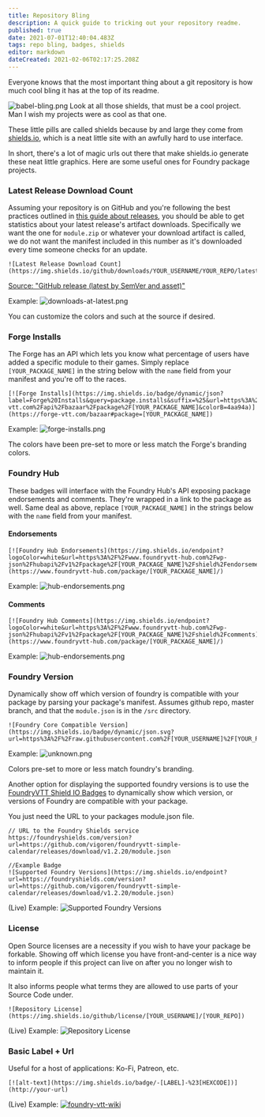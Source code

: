 ```yaml
---
title: Repository Bling
description: A quick guide to tricking out your repository readme.
published: true
date: 2021-07-01T12:40:04.483Z
tags: repo bling, badges, shields
editor: markdown
dateCreated: 2021-02-06T02:17:25.208Z
---
```


Everyone knows that the most important thing about a git repository is how much cool bling it has at the top of its readme.

![babel-bling.png](/development/guides/repo-bling/babel-bling.png)
Look at all those shields, that must be a cool project. Man I wish my projects were as cool as that one.

These little pills are called shields because by and large they come from [shields.io](https://shields.io/), which is a neat little site with an awfully hard to use interface.

In short, there's a lot of magic urls out there that make shields.io generate these neat little graphics. Here are some useful ones for Foundry package projects.

### Latest Release Download Count

Assuming your repository is on GitHub and you're following the best practices outlined in [this guide about releases](https://foundryvtt.wiki/en/development/guides/releases-and-history), you should be able to get statistics about your latest release's artifact downloads. Specifically we want the one for `module.zip` or whatever your download artifact is called, we do not want the manifest included in this number as it's downloaded every time someone checks for an update.

```
![Latest Release Download Count](https://img.shields.io/github/downloads/YOUR_USERNAME/YOUR_REPO/latest/module.zip)
```
[Source: "GitHub release (latest by SemVer and asset)"](https://shields.io/category/downloads)

Example:
![downloads-at-latest.png](/development/guides/repo-bling/downloads-at-latest.png)

You can customize the colors and such at the source if desired.

### Forge Installs

The Forge has an API which lets you know what percentage of users have added a specific module to their games. Simply replace `[YOUR_PACKAGE_NAME]` in the string below with the `name` field from your manifest and you're off to the races.

```
[![Forge Installs](https://img.shields.io/badge/dynamic/json?label=Forge%20Installs&query=package.installs&suffix=%25&url=https%3A%2F%2Fforge-vtt.com%2Fapi%2Fbazaar%2Fpackage%2F[YOUR_PACKAGE_NAME]&colorB=4aa94a)](https://forge-vtt.com/bazaar#package=[YOUR_PACKAGE_NAME])
```
Example:
![forge-installs.png](/development/guides/repo-bling/forge-installs.png)

The colors have been pre-set to more or less match the Forge's branding colors.

### Foundry Hub
These badges will interface with the Foundry Hub's API exposing package endorsements and comments. They're wrapped in a link to the package as well. Same deal as above, replace `[YOUR_PACKAGE_NAME]` in the strings below with the `name` field from your manifest.

#### Endorsements

```
[![Foundry Hub Endorsements](https://img.shields.io/endpoint?logoColor=white&url=https%3A%2F%2Fwww.foundryvtt-hub.com%2Fwp-json%2Fhubapi%2Fv1%2Fpackage%2F[YOUR_PACKAGE_NAME]%2Fshield%2Fendorsements)](https://www.foundryvtt-hub.com/package/[YOUR_PACKAGE_NAME]/)
```

Example:
![hub-endorsements.png](/development/guides/repo-bling/hub-endorsements.png)

#### Comments
```
[![Foundry Hub Comments](https://img.shields.io/endpoint?logoColor=white&url=https%3A%2F%2Fwww.foundryvtt-hub.com%2Fwp-json%2Fhubapi%2Fv1%2Fpackage%2F[YOUR_PACKAGE_NAME]%2Fshield%2Fcomments)](https://www.foundryvtt-hub.com/package/[YOUR_PACKAGE_NAME]/)
```

Example:
![hub-endorsements.png](/development/guides/repo-bling/hub-comments.png)


### Foundry Version

Dynamically show off which version of foundry is compatible with your package by parsing your package's manifest. Assumes github repo, master branch, and that the `module.json` is in the `/src` directory.

```
![Foundry Core Compatible Version](https://img.shields.io/badge/dynamic/json.svg?url=https%3A%2F%2Fraw.githubusercontent.com%2F[YOUR_USERNAME]%2F[YOUR_REPO]%2Fmaster%2Fsrc%2Fmodule.json&label=Foundry%20Version&query=$.compatibleCoreVersion&colorB=orange)
```

Example:
![unknown.png](/unknown.png)

Colors pre-set to more or less match foundry's branding.


Another option for displaying the supported foundry versions is to use the [FoundryVTT Shield IO Badges](https://github.com/vigoren/foundryvtt-shields-io-badge) to dynamically show which version, or versions of Foundry are compatible with your package.

You just need the URL to your packages module.json file.

```
// URL to the Foundry Shields service
https://foundryshields.com/version?url=https://github.com/vigoren/foundryvtt-simple-calendar/releases/download/v1.2.20/module.json

//Example Badge
![Supported Foundry Versions](https://img.shields.io/endpoint?url=https://foundryshields.com/version?url=https://github.com/vigoren/foundryvtt-simple-calendar/releases/download/v1.2.20/module.json)
```

(Live) Example:
![Supported Foundry Versions](https://img.shields.io/endpoint?url=https://foundryshields.com/version?url=https://github.com/vigoren/foundryvtt-simple-calendar/releases/download/v1.2.20/module.json)

### License
Open Source licenses are a necessity if you wish to have your package be forkable. Showing off which license you have front-and-center is a nice way to inform people if this project can live on after you no longer wish to maintain it.

It also informs people what terms they are allowed to use parts of your Source Code under.

```
![Repository License](https://img.shields.io/github/license/[YOUR_USERNAME]/[YOUR_REPO])
```

(Live) Example:
![Repository License](https://img.shields.io/github/license/League-of-Foundry-Developers/foundryvtt-devMode)



### Basic Label + Url

Useful for a host of applications: Ko-Fi, Patreon, etc.

```
[![alt-text](https://img.shields.io/badge/-[LABEL]-%23[HEXCODE])](http://your-url)
```

(Live) Example:
[![foundry-vtt-wiki](https://img.shields.io/badge/-foundryvtt.wiki-%23FFA500)](https://foundryvtt.wiki/)


